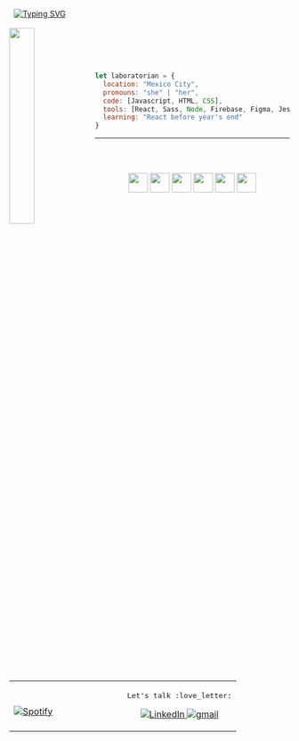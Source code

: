 <p>
  
  &nbsp; [![Typing SVG](https://readme-typing-svg.herokuapp.com?font=Reenie+Beanie&color=%23F7A498&size=50&vCenter=true&lines=Coucou+stranger)](https://git.io/typing-svg)
  <br><br>
  <img align="left" width="30%" src="https://media.giphy.com/media/fggmAofqM1opfRam3W/giphy.gif"><br><br>
</p><br>

```javascript
let laboratorian = {
  location: "Mexico City",
  pronouns: "she" | "her",
  code: [Javascript, HTML, CSS],
  tools: [React, Sass, Node, Firebase, Figma, Jest],
  learning: "React before year's end"
}
```
<hr><br><br>
<p align="center">
  <img width="35" src="https://cdn.jsdelivr.net/gh/devicons/devicon/icons/javascript/javascript-plain.svg" />
  <img width="35" src="https://cdn.jsdelivr.net/gh/devicons/devicon/icons/react/react-original.svg" />
  <img width="35" src="https://cdn.jsdelivr.net/gh/devicons/devicon/icons/sass/sass-original.svg" />
  <img width="35" src="https://cdn.jsdelivr.net/gh/devicons/devicon/icons/git/git-original.svg" />
  <img width="35" src="https://cdn.jsdelivr.net/gh/devicons/devicon/icons/nodejs/nodejs-original.svg" />
  <img width="35" src="https://cdn.jsdelivr.net/gh/devicons/devicon/icons/firebase/firebase-plain.svg" />
</p><br>
<table width="100%" align="center" style="border: none"> 
  <tr>
  <td width="50%">
    
&nbsp; <br>[![Spotify](https://github-profile-beryl.vercel.app/api/spotify)](https://open.spotify.com/playlist/1O04s5xgdvp2JX07qxCy3J)
  
  </td>
  <td width="50%">
    <p align="center"><samp>Let's talk :love_letter:</samp></p>
      <p align="center">
        <a href="https://www.linkedin.com/in/danielatorrel/" target="_blank"><img src="https://img.shields.io/badge/LinkedIn-0077B5?style=for-the-badge&logo=linkedin&logoColor=white&color=D96C80" alt="LinkedIn"/>
        <a href="mailto:torreslz.dan@gmail.com"><img src="https://img.shields.io/badge/Gmail-D14836?style=for-the-badge&logo=gmail&logoColor=white" alt="gmail" />
      </p>
      
  </td>
 </table>
